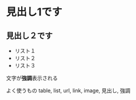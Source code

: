 # 見出し1です

## 見出し２です

- リスト１
- リスト２
- リスト３

文字が**強調**表示される

よく使うもの
table, list, url, link, image, 見出し, 強調